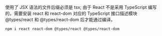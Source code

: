 使用了 JSX 语法的文件后缀必须是 tsx;
由于 React 不是采用 TypeScript 编写的，需要安装 react 和 react-dom 对应的 TypeScript 接口描述模块 @types/react 和 @types/react-dom 后才能通过编译。

```
npm i react react-dom @types/react @types/react-dom
```
